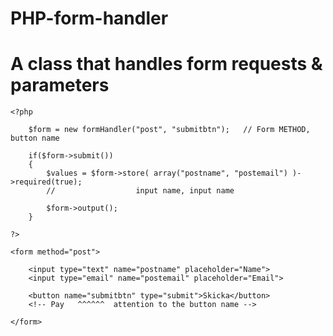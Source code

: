 PHP-form-handler
================

A class that handles form requests &amp; parameters
====================================================

	<?php

		$form = new formHandler("post", "submitbtn");	// Form METHOD, button name

		if($form->submit())
		{
			$values = $form->store( array("postname", "postemail") )->required(true);
			//			        input name, input name

			$form->output();
		}

	?>

	<form method="post">
	
		<input type="text" name="postname" placeholder="Name">
		<input type="email" name="postemail" placeholder="Email">
		
		<button name="submitbtn" type="submit">Skicka</button>
		<!-- Pay   ^^^^^^  attention to the button name -->
		
	</form>
